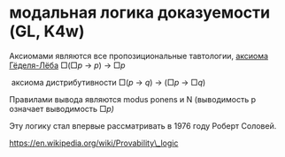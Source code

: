 # модальная логика доказуемости (GL, K4w)
Аксиомами являются все пропозициональные тавтологии, [аксиома Гёделя-Лёба](%D1%82%D0%B5%D0%BE%D1%80%D0%B5%D0%BC%D0%B0%20%D0%9B%D1%91%D0%B1%D0%B0) □(□_p_ → _p_) → □_p_

 аксиома дистрибутивности □(_p_ → _q_) → (□_p_ → □_q_)

Правилами вывода являются modus ponens и N (выводимость p означает выводимость □_p)_

Эту логику стал впервые рассматривать в 1976 году Роберт Соловей.

https://en.wikipedia.org/wiki/Provability\_logic